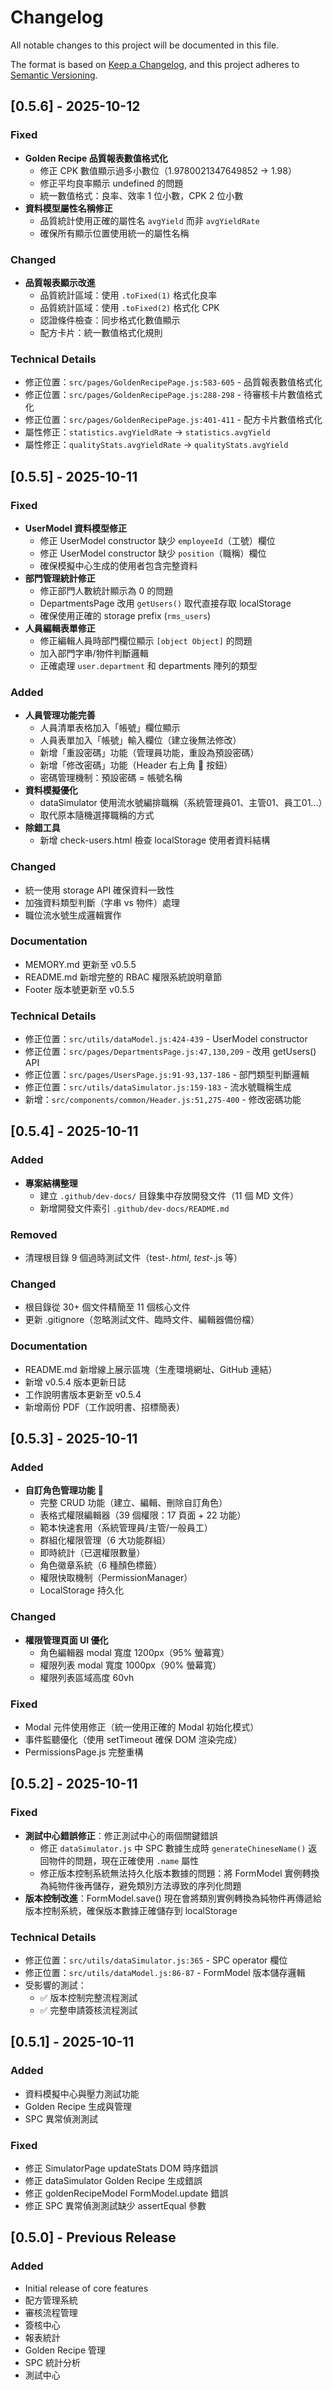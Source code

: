 # Changelog

All notable changes to this project will be documented in this file.

The format is based on [Keep a Changelog](https://keepachangelog.com/en/1.0.0/),
and this project adheres to [Semantic Versioning](https://semver.org/spec/v2.0.0.html).

## [0.5.6] - 2025-10-12

### Fixed
- **Golden Recipe 品質報表數值格式化**
  - 修正 CPK 數值顯示過多小數位（1.9780021347649852 → 1.98）
  - 修正平均良率顯示 undefined 的問題
  - 統一數值格式：良率、效率 1 位小數，CPK 2 位小數
- **資料模型屬性名稱修正**
  - 品質統計使用正確的屬性名 `avgYield` 而非 `avgYieldRate`
  - 確保所有顯示位置使用統一的屬性名稱

### Changed
- **品質報表顯示改進**
  - 品質統計區域：使用 `.toFixed(1)` 格式化良率
  - 品質統計區域：使用 `.toFixed(2)` 格式化 CPK
  - 認證條件檢查：同步格式化數值顯示
  - 配方卡片：統一數值格式化規則

### Technical Details
- 修正位置：`src/pages/GoldenRecipePage.js:583-605` - 品質報表數值格式化
- 修正位置：`src/pages/GoldenRecipePage.js:288-298` - 待審核卡片數值格式化
- 修正位置：`src/pages/GoldenRecipePage.js:401-411` - 配方卡片數值格式化
- 屬性修正：`statistics.avgYieldRate` → `statistics.avgYield`
- 屬性修正：`qualityStats.avgYieldRate` → `qualityStats.avgYield`

## [0.5.5] - 2025-10-11

### Fixed
- **UserModel 資料模型修正**
  - 修正 UserModel constructor 缺少 `employeeId`（工號）欄位
  - 修正 UserModel constructor 缺少 `position`（職稱）欄位
  - 確保模擬中心生成的使用者包含完整資料
- **部門管理統計修正**
  - 修正部門人數統計顯示為 0 的問題
  - DepartmentsPage 改用 `getUsers()` 取代直接存取 localStorage
  - 確保使用正確的 storage prefix (`rms_users`)
- **人員編輯表單修正**
  - 修正編輯人員時部門欄位顯示 `[object Object]` 的問題
  - 加入部門字串/物件判斷邏輯
  - 正確處理 `user.department` 和 departments 陣列的類型

### Added
- **人員管理功能完善**
  - 人員清單表格加入「帳號」欄位顯示
  - 人員表單加入「帳號」輸入欄位（建立後無法修改）
  - 新增「重設密碼」功能（管理員功能，重設為預設密碼）
  - 新增「修改密碼」功能（Header 右上角 🔐 按鈕）
  - 密碼管理機制：預設密碼 = 帳號名稱
- **資料模擬優化**
  - dataSimulator 使用流水號編排職稱（系統管理員01、主管01、員工01...）
  - 取代原本隨機選擇職稱的方式
- **除錯工具**
  - 新增 check-users.html 檢查 localStorage 使用者資料結構

### Changed
- 統一使用 storage API 確保資料一致性
- 加強資料類型判斷（字串 vs 物件）處理
- 職位流水號生成邏輯實作

### Documentation
- MEMORY.md 更新至 v0.5.5
- README.md 新增完整的 RBAC 權限系統說明章節
- Footer 版本號更新至 v0.5.5

### Technical Details
- 修正位置：`src/utils/dataModel.js:424-439` - UserModel constructor
- 修正位置：`src/pages/DepartmentsPage.js:47,130,209` - 改用 getUsers() API
- 修正位置：`src/pages/UsersPage.js:91-93,137-186` - 部門類型判斷邏輯
- 修正位置：`src/utils/dataSimulator.js:159-183` - 流水號職稱生成
- 新增：`src/components/common/Header.js:51,275-400` - 修改密碼功能

## [0.5.4] - 2025-10-11

### Added
- **專案結構整理**
  - 建立 `.github/dev-docs/` 目錄集中存放開發文件（11 個 MD 文件）
  - 新增開發文件索引 `.github/dev-docs/README.md`

### Removed
- 清理根目錄 9 個過時測試文件（test-*.html, test-*.js 等）

### Changed
- 根目錄從 30+ 個文件精簡至 11 個核心文件
- 更新 .gitignore（忽略測試文件、臨時文件、編輯器備份檔）

### Documentation
- README.md 新增線上展示區塊（生產環境網址、GitHub 連結）
- 新增 v0.5.4 版本更新日誌
- 工作說明書版本更新至 v0.5.4
- 新增兩份 PDF（工作說明書、招標簡表）

## [0.5.3] - 2025-10-11

### Added
- **自訂角色管理功能** 🔑
  - 完整 CRUD 功能（建立、編輯、刪除自訂角色）
  - 表格式權限編輯器（39 個權限：17 頁面 + 22 功能）
  - 範本快速套用（系統管理員/主管/一般員工）
  - 群組化權限管理（6 大功能群組）
  - 即時統計（已選權限數量）
  - 角色徽章系統（6 種顏色標籤）
  - 權限快取機制（PermissionManager）
  - LocalStorage 持久化

### Changed
- **權限管理頁面 UI 優化**
  - 角色編輯器 modal 寬度 1200px（95% 螢幕寬）
  - 權限列表 modal 寬度 1000px（90% 螢幕寬）
  - 權限列表區域高度 60vh

### Fixed
- Modal 元件使用修正（統一使用正確的 Modal 初始化模式）
- 事件監聽優化（使用 setTimeout 確保 DOM 渲染完成）
- PermissionsPage.js 完整重構

## [0.5.2] - 2025-10-11

### Fixed
- **測試中心錯誤修正**：修正測試中心的兩個關鍵錯誤
  - 修正 `dataSimulator.js` 中 SPC 數據生成時 `generateChineseName()` 返回物件的問題，現在正確使用 `.name` 屬性
  - 修正版本控制系統無法持久化版本數據的問題：將 FormModel 實例轉換為純物件後再儲存，避免類別方法導致的序列化問題
- **版本控制改進**：FormModel.save() 現在會將類別實例轉換為純物件再傳遞給版本控制系統，確保版本數據正確儲存到 localStorage

### Technical Details
- 修正位置：`src/utils/dataSimulator.js:365` - SPC operator 欄位
- 修正位置：`src/utils/dataModel.js:86-87` - FormModel 版本儲存邏輯
- 受影響的測試：
  - ✅ 版本控制完整流程測試
  - ✅ 完整申請簽核流程測試

## [0.5.1] - 2025-10-11

### Added
- 資料模擬中心與壓力測試功能
- Golden Recipe 生成與管理
- SPC 異常偵測測試

### Fixed
- 修正 SimulatorPage updateStats DOM 時序錯誤
- 修正 dataSimulator Golden Recipe 生成錯誤
- 修正 goldenRecipeModel FormModel.update 錯誤
- 修正 SPC 異常偵測測試缺少 assertEqual 參數

## [0.5.0] - Previous Release

### Added
- Initial release of core features
- 配方管理系統
- 審核流程管理
- 簽核中心
- 報表統計
- Golden Recipe 管理
- SPC 統計分析
- 測試中心
